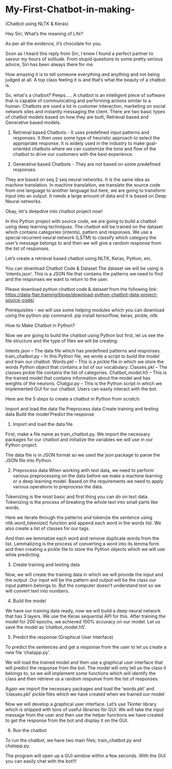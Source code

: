 # My-First-Chatbot-in-making-
(Chatbot using NLTK & Keras)

Hey Siri, What’s the meaning of Life?

As per all the evidence, it’s chocolate for you.

Soon as I heard this reply from Siri, I knew I found a perfect partner to savour my hours of solitude. From stupid questions to some pretty serious advice, Siri has been always there for me.

How amazing it is to tell someone everything and anything and not being judged at all. A top class feeling it is and that’s what the beauty of a chatbot is.

So, what's a chatbot? Peeps.....
A chatbot is an intelligent piece of software that is capable of communicating and performing actions similar to a human. Chatbots are used a lot in customer interaction, marketing on social network sites and instantly messaging the client. There are two basic types of chatbot models based on how they are built; Retrieval based and Generative based models.

1. Retrieval based Chatbots - It uses predefined input patterns and responses. It then uses some type of heuristic approach to select the appropriate response. It is widely used in the industry to make goal-oriented chatbots where we can customize the tone and flow of the chatbot to drive our customers with the best experience.

2. Generative based Chatbots - They are not based on some predefined responses.

They are based on seq 2 seq neural networks. It is the same idea as machine translation. In machine translation, we translate the source code from one language to another language but here, we are going to transform input into an output. It needs a large amount of data and it is based on Deep Neural networks.

Okay, let's deepdive into chatbot project now!

In this Python project with source code, we are going to build a chatbot using deep learning techniques. The chatbot will be trained on the dataset which contains categories (intents), pattern and responses. We use a special recurrent neural network (LSTM) to classify which category the user’s message belongs to and then we will give a random response from the list of responses.

Let’s create a retrieval based chatbot using NLTK, Keras, Python, etc.

You can download Chatbot Code & Dataset
The dataset we will be using is ‘intents.json’. This is a JSON file that contains the patterns we need to find and the responses we want to return to the user.

Please download python chatbot code & dataset from the following link: https://data-flair.training/blogs/download-python-chatbot-data-project-source-code/


Prerequisites - 
we will use some helping modules which you can download using the python-pip command.
pip install tensorflow, keras, pickle, nltk





How to Make Chatbot in Python?

Now we are going to build the chatbot using Python but first, let us see the file structure and the type of files we will be creating:


Intents.json – The data file which has predefined patterns and responses.
train_chatbot.py – In this Python file, we wrote a script to build the model and train our chatbot.
Words.pkl – This is a pickle file in which we store the words Python object that contains a list of our vocabulary.
Classes.pkl – The classes pickle file contains the list of categories.
Chatbot_model.h5 – This is the trained model that contains information about the model and has weights of the neurons.
Chatgui.py – This is the Python script in which we implemented GUI for our chatbot. Users can easily interact with the bot.


Here are the 5 steps to create a chatbot in Python from scratch:

Import and load the data file
Preprocess data
Create training and testing data
Build the model
Predict the response






1. Import and load the data file

First, make a file name as train_chatbot.py. We import the necessary packages for our chatbot and initialize the variables we will use in our Python project.

The data file is in JSON format so we used the json package to parse the JSON file into Python.

2. Preprocess data
When working with text data, we need to perform various preprocessing on the data before we make a machine learning or a deep learning model. Based on the requirements we need to apply various operations to preprocess the data.

Tokenizing is the most basic and first thing you can do on text data. Tokenizing is the process of breaking the whole text into small parts like words.

Here we iterate through the patterns and tokenize the sentence using nltk.word_tokenize() function and append each word in the words list. We also create a list of classes for our tags.

And then we lemmatize each word and remove duplicate words from the list. Lemmatizing is the process of converting a word into its lemma form and then creating a pickle file to store the Python objects which we will use while predicting.



3. Create training and testing data

Now, we will create the training data in which we will provide the input and the output. Our input will be the pattern and output will be the class our input pattern belongs to. But the computer doesn’t understand text so we will convert text into numbers.



4. Build the model

We have our training data ready, now we will build a deep neural network that has 3 layers. We use the Keras sequential API for this. After training the model for 200 epochs, we achieved 100% accuracy on our model. Let us save the model as ‘chatbot_model.h5’.


5. Predict the response (Graphical User Interface)


To predict the sentences and get a response from the user to let us create a new file ‘chatapp.py’.

We will load the trained model and then use a graphical user interface that will predict the response from the bot. The model will only tell us the class it belongs to, so we will implement some functions which will identify the class and then retrieve us a random response from the list of responses.

Again we import the necessary packages and load the ‘words.pkl’ and ‘classes.pkl’ pickle files which we have created when we trained our model


Now we will develop a graphical user interface. Let’s use Tkinter library which is shipped with tons of useful libraries for GUI. We will take the input message from the user and then use the helper functions we have created to get the response from the bot and display it on the GUI.




6. Run the chatbot

To run the chatbot, we have two main files; train_chatbot.py and chatapp.py.




The program will open up a GUI window within a few seconds. With the GUI you can easily chat with the bot!!!





